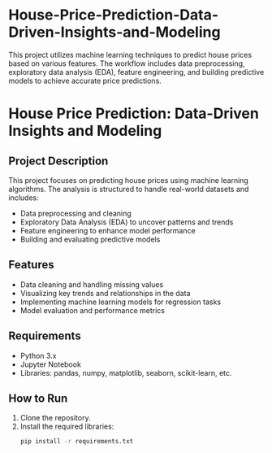 # House-Price-Prediction-Data-Driven-Insights-and-Modeling
This project utilizes machine learning techniques to predict house prices based on various features. The workflow includes data preprocessing, exploratory data analysis (EDA), feature engineering, and building predictive models to achieve accurate price predictions.

# House Price Prediction: Data-Driven Insights and Modeling

## Project Description
This project focuses on predicting house prices using machine learning algorithms. The analysis is structured to handle real-world datasets and includes:
- Data preprocessing and cleaning
- Exploratory Data Analysis (EDA) to uncover patterns and trends
- Feature engineering to enhance model performance
- Building and evaluating predictive models

## Features
- Data cleaning and handling missing values
- Visualizing key trends and relationships in the data
- Implementing machine learning models for regression tasks
- Model evaluation and performance metrics

## Requirements
- Python 3.x
- Jupyter Notebook
- Libraries: pandas, numpy, matplotlib, seaborn, scikit-learn, etc.

## How to Run
1. Clone the repository.
2. Install the required libraries:  
   ```bash
   pip install -r requirements.txt
   ```
